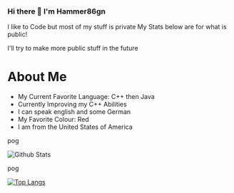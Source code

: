 ### Hi there 👋 I'm Hammer86gn



I like to Code but most of my stuff is private
My Stats below are for what is public!

I'll try to make more public stuff in the future

# About Me

- My Current Favorite Language: C++ then Java
- Currently Improving my C++ Abilities
- I can speak english and some German
- My Favorite Colour: Red
- I am from the United States of America

pog

![Github Stats](https://github-readme-stats.vercel.app/api?username=Hammer86gn&count_private=true&theme=tokyonight)

pog

[![Top Langs](https://github-readme-stats.vercel.app/api/top-langs/?username=Hammer86gn&layout=compact)](https://www.google.com)

